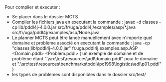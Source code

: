  Pour compiler et executer :
 - Se placer dans le dossier MCTS
 - Compiler les fichiers java en executant la commande : javac -d classes -cp lib/pddl4j-4.0.0.jar src/fr/uga/pddl4j/examples/asp/*.java src/fr/uga/pddl4j/examples/asp/Node.java 
- Le planner MCTS peut être lancé manuellement avec n'importe quel domaine et problème associé en executant la commande : java -cp "classes;lib/pddl4j-4.0.0.jar" fr.uga.pddl4j.examples.asp.ASP <Domain.pddl> <Problem.pddl>
( un exemple de domaine et de problème étant ".\src\test\resources\adl\domain.pddl" pour le domaine et ".\src\test\resources\benchmarks\pddl\ipc1998\logistics\adl\p01.pddl" )
- les types de problèmes sont disponibles dans le dossier src/test/

 